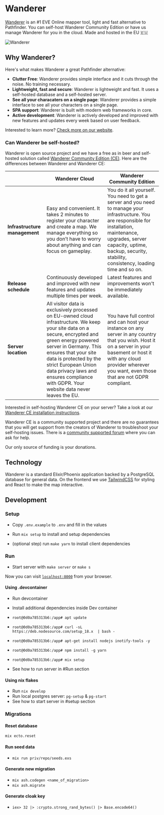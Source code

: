 # Wanderer

[Wanderer](https://wanderer.ltd/) is an #1 EVE Online mapper tool, light and fast alternative to Pathfinder. You can self-host Wanderer Community Edition or have us manage Wanderer for you in the cloud. Made and hosted in the EU 🇪🇺

![Wanderer](https://wanderer.ltd/images/news/09-10-map-features-guide/cover.png)

## Why Wanderer?

Here's what makes Wanderer a great Pathfinder alternative:

- **Clutter Free**: Wanderer provides simple interface and it cuts through the noise. No training necessary.
- **Lightweight, fast and secure**: Wanderer is lightweight and fast. It uses a self-hosted database and a self-hosted server.
- **See all your characaters on a single page**: Wanderer provides a simple interface to see all your characters on a single page.
- **SPA support**: Wanderer is built with modern web frameworks in core.
- **Active development**: Wanderer is actively developed and improved with new features and updates every week based on user feedback.

Interested to learn more? [Check more on our website](https://wanderer.ltd/news).

### Can Wanderer be self-hosted?

Wanderer is open source project and we have a free as in beer and self-hosted solution called [Wanderer Community Edition (CE)](https://wanderer.ltd/news/community-edition). Here are the differences between Wanderer and Wanderer CE:

|                               | Wanderer Cloud                                                                                                                                                                                                                                                                                                                              | Wanderer Community Edition                                                                                                                                                                                                                           |
| ----------------------------- | ------------------------------------------------------------------------------------------------------------------------------------------------------------------------------------------------------------------------------------------------------------------------------------------------------------------------------------------- | ---------------------------------------------------------------------------------------------------------------------------------------------------------------------------------------------------------------------------------------------------- |
| **Infrastructure management** | Easy and convenient. It takes 2 minutes to register your character and create a map. We manage everything so you don’t have to worry about anything and can focus on gameplay.                                                                                                                                                              | You do it all yourself. You need to get a server and you need to manage your infrastructure. You are responsible for installation, maintenance, upgrades, server capacity, uptime, backup, security, stability, consistency, loading time and so on. |
| **Release schedule**          | Continuously developed and improved with new features and updates multiple times per week.                                                                                                                                                                                                                                                  | Latest features and improvements won't be immediately available.                                                                                                                                                                                     |
| **Server location**           | All visitor data is exclusively processed on EU-owned cloud infrastructure. We keep your site data on a secure, encrypted and green energy powered server in Germany. This ensures that your site data is protected by the strict European Union data privacy laws and ensures compliance with GDPR. Your website data never leaves the EU. | You have full control and can host your instance on any server in any country that you wish. Host it on a server in your basement or host it with any cloud provider wherever you want, even those that are not GDPR compliant.                      |

Interested in self-hosting Wanderer CE on your server? Take a look at our [Wanderer CE installation instructions](https://github.com/wanderer-industries/community-edition/).

Wanderer CE is a community supported project and there are no guarantees that you will get support from the creators of Wanderer to troubleshoot your self-hosting issues. There is a [community supported forum](https://github.com/orgs/wanderer-industries/discussions/4) where you can ask for help.

Our only source of funding is your donations.

## Technology

Wanderer is a standard Elixir/Phoenix application backed by a PostgreSQL database for general data. On the frontend we use [TailwindCSS](https://tailwindcss.com/) for styling and React to make the map interactive.

## Development

### Setup

- Copy `.env.example` to `.env` and fill in the values

- Run `mix setup` to install and setup dependencies
- (optional step) run `make yarn` to install client dependencies

### Run

- Start server with `make server` or `make s`

Now you can visit [`localhost:8000`](http://localhost:8000) from your browser.

#### Using .devcontainer

- Run devcontainer
- Install additional dependencies inside Dev container
- `root@0d0a785313b6:/app# apt update`
- `root@0d0a785313b6:/app# curl -sL https://deb.nodesource.com/setup_18.x  | bash -`
- `root@0d0a785313b6:/app# apt-get install nodejs inotify-tools -y`
- `root@0d0a785313b6:/app# npm install -g yarn`
- `root@0d0a785313b6:/app# mix setup`

- See how to run server in #Run section

#### Using nix flakes

- Run `nix develop`
- Run local postgres server: `pg-setup` & `pg-start`
- See how to start server in #setup section

### Migrations

#### Reset database

`mix ecto.reset`

#### Run seed data

- `mix run priv/repo/seeds.exs`

#### Generate new migration

- `mix ash.codegen <name_of_migration>`
- `mix ash.migrate`

#### Generate cloak key

- `iex> 32 |> :crypto.strong_rand_bytes() |> Base.encode64()`
